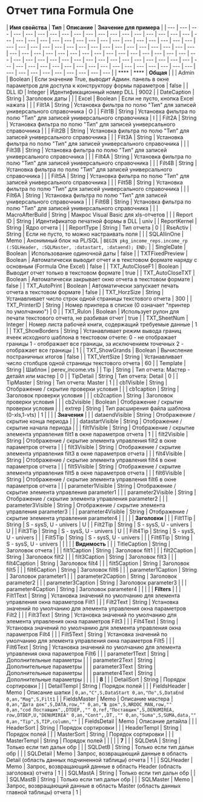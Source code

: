 # Отчет типа Formula One

| **Имя свойства** | **Тип** | **Описание** | **Значение для примера** |
| --- | --- | --- | --- | --- | --- | --- | --- | --- | --- | --- | --- | --- | --- | --- | --- | --- | --- | --- | --- | --- | --- | --- | --- | --- | --- | --- | --- | --- | --- | --- | --- | --- | --- | --- | --- | --- | --- | --- | --- | --- | --- | --- | --- | --- | --- | --- | --- | --- | --- | --- | --- | --- | --- | --- | --- | --- | --- | --- | --- | --- | --- | --- | --- | --- | --- | --- | --- | --- | --- | --- | --- | --- | --- | --- | --- | --- | --- | --- | --- | --- | --- | --- | --- | --- | --- | --- | --- | --- | --- | --- | --- | --- | --- | --- | --- | --- | --- | --- | --- | --- | --- | --- | --- | --- | --- |
|  **** |  **** | **Общая** |   |
| Admin | Boolean | Если значение True, выводит Админ. панель в окне параметров для доступа к конструктору формы параметров | false |
| DLL ID | Integer | Идентификационный номер DLL | 9002 |
| DateCaption | String | Заголовок даты  |   |
| Excel | Boolean | Если не пусто, кнопка Excel нажата  |   |
| Filt1A | String | Установка фильтра по полю "Тип" для записей универсального справочника | O |
| Filt1B | String | Установка фильтра по полю "Тип" для записей универсального справочника | I |
| Filt2A | String | Установка фильтра по полю "Тип" для записей универсального справочника |   |
| Filt2B | String | Установка фильтра по полю "Тип" для записей универсального справочника |   |
| Filt3A | String | Установка фильтра по полю "Тип" для записей универсального справочника |   |
| Filt3B | String | Установка фильтра по полю "Тип" для записей универсального справочника |   |
| Filt4A | String | Установка фильтра по полю "Тип" для записей универсального справочника |   |
| Filt4B | String | Установка фильтра по полю "Тип" для записей универсального справочника |   |
| Filt5A | String | Установка фильтра по полю "Тип" для записей универсального справочника |   |
| Filt5B | String | Установка фильтра по полю "Тип" для записей универсального справочника |   |
| Filt6A | String | Установка фильтра по полю "Тип" для записей универсального справочника |   |
| Filt6B | String | Установка фильтра по полю "Тип" для записей универсального справочника |   |
| MacroAfterBuild | String | Макрос Visual Basic для xls-отчетов  |   |
| Report ID | String | Идентификатор печатной формы в DLL  | univ |
| ReportKernel | String | Ядро отчета |  |
| ReportType | String | Тип отчета | 0 |
| RseActiv | String | Если не пусто, то можно настраивать поля  |  |
| SQLAllinOne | Memo | Анонимный блок на PL/SQL | `BEGIN pkg_income_reps.income_rp                                   (:SQLHeader, :SQLMaster, :datastart, :dataend); END;` |
| SingleDate | Boolean | Использование одиночной даты  | false |
| TXTFixedPreview | Boolean | Автоматически выводит отчет и в текстовом формате наряду с основным \(Formula One Excel\) | false |
| TXT\_AutoCloseF1 | Boolean | Выводит отчет только в текстовом формате | true |
| TXT\_AutoCloseTXT | Boolean | Автоматически закрывает окно отчета в текстовом формате | false |
| TXT\_AutoPrint | Boolean | Автоматически запускает печать отчета в текстовом формате | false |
| TXT\_HorzSize | String | Устанавливает число строк одной страницы текстового отчета | 300 |
| TXT\_PrinterID | String | Номер принтера в списке \(0 означает "принтер по умолчанию"\) | 0 |
| TXT\_Rulon | Boolean | Использует рулон для печати текстового отчета, не разбивая отчет | true |
| TXT\_SheetNum | Integer | Номер листа рабочей книги, содержащий требуемые данные | 1 |
| TXT\_ShowBorders | String | Устанавливает режим вывода границ ячеек исходного шаблона в текстовом отчете: 0 - не отображает границы 1 - отображает все границы, за исключением точечных 2 - отображает все границы | 1 |
| TXT\_ShowGrands | Boolean | Вычисление постраничных итогов | false |
| TXT\_VertSize | String | Устанавливает число столбцов одной страницы текстового отчета | 60 |
| Template | String | Шаблон  | perev\_income.vts |
| Tip | String | Тип отчета: Мастер - детайл или мастер  | 0 |
| TipDetail | String  | Тип отчета: Detail | 0 |
| TipMaster | String | Тип отчета: Master  | 1 |
| cb1Visible | String | Отображение / скрытие проверки условия |   |
| cb1caption | String | Заголовок проверки условия  |   |
| cb2caption | String | Заголовок проверки условия |   |
| cb2visible | Boolean | Отображение / скрытие проверки условия   |   |
| extrep | String | Тип расширения файла шаблона \(0-xls,1-vts\)  | 1 |
|   |   | **Значения** |   |
| dataendVisible | String | Отображение / скрытие конца периода |   |
| datastartVisible | String | Отображение / скрытие начала периода |   |
| filt1Visible | String | Отображение / скрытие элемента управления filt1 в окне параметров отчета | 1 |
| filt2Visible | String | Отображение / скрытие элемента управления filt2 в окне параметров отчета |   |
| filt3Visible | String | Отображение / скрытие элемента управления filt3 в окне параметров отчета |   |
| filt4Visible | String | Отображение / скрытие элемента управления filt4 в окне параметров отчета |   |
| filt5Visible | String | Отображение / скрытие элемента управления filt5 в окне параметров отчета |   |
| filt6Visible | String | Отображение / скрытие элемента управления filt6 в окне параметров отчета |   |
| parameter1Visible | String | Отображение / скрытие элемента управления parameter1 |   |
| parameter2Visible | String | Отображение / скрытие элемента управления parameter2 |   |
| parameter3Visible | String | Отображение / скрытие элемента управления parameter3 |   |
| parameter4Visible | String | Отображение / скрытие элемента управления parameter4 |   |
|   |   | **Заголовки** |   |
| Filt1Tip | String | S - sysS, U - univers | U |
| Filt2Tip | String | S - sysS, U - univers | U |
| Filt3Tip | String | S - sysS, U - univers | U |
| Filt4Tip | String | S - sysS, U - univers |  |
| Filt5Tip | String | S - sysS, U - univers |  |
| Filt6Tip | String | S - sysS, U - univers |  |
|    |   |  **Видимость** |   |
| TitleCaption | String | Заголовок отчета |   |
| filt1Caption | String | Заголовок filt1 |   |
| filt2Caption | String | Заголовок filt2 |   |
| filt3Caption | String | Заголовок filt3 |   |
| filt4Caption | String | Заголовок filt4 |   |
| filt5Caption | String | Заголовок filt5 |   |
| filt6Caption | String | Заголовок filt6 |   |
| parameter1Caption | String | Заголовок parameter1 |   |
| parameter2Caption | String | Заголовок parameter2 |   |
| parameter3Caption | String | Заголовок parameter3 |   |
| parameter4Caption | String | Заголовок parameter4 |   |
|   |   |  **Filters** |   |
| Filt1Text | String | Установка значений по умолчанию для элемента управления окна параметров Filt1 |   |
| Filt2Text | String | Установка значений по умолчанию для элемента управления окна параметров Filt2 |   |
| Filt3Text | String | Установка значений по умолчанию для элемента управления окна параметров Filt3 |   |
| Filt4Text | String | Установка значений по умолчанию для элемента управления окна параметров Filt4 |   |
| Filt5Text | String | Установка значений по умолчанию для элемента управления окна параметров Filt5 |   |
| Filt6Text | String | Установка значений по умолчанию для элемента управления окна параметров Filt6 |   |
| parameter1Text | String | Дополнительные параметры |   |
| parameter2Text | String | Дополнительные параметры |   |
| parameter3Text | String | Дополнительные параметры |   |
| parameter4Text | String | Дополнительные параметры |   |
|   |   |  **8** |   |
| DetailSort | String | Порядок сортировки |   |
| DetailTempl | String | Порядок полей |   |
| FieldsHeader | Memo | Описание шапки  | `0,an,"С",S,DataStart 0,an,"По",S,DataEnd 0,an,"Mag",S,Filt1` |
| FieldsMaster | Memo | Описание мастера  | `0,an,"Дата док",S,DATA,row,"" 0,an,"№ док",S,NRDOC_MAN,row,"" 0,an,"cod Поставщик",,DTDEP,,"" 0,ref,"Поставщик",S,DENUMIREA, row,DTDEP,U,"DENUMIREA" 0,an,"Cont",,DT,,"" 0,an,"Suma",S,SUMA,data,"" 0,an,"Tip",S,TIP,column,""` |
| FieldsDetail | Memo | Описание детайла  |   |
| HeaderSort | String | Порядок сортировки  |   |
| HeaderTempl | String | Порядок полей  |   |
| MasterSort | String | Порядок сортировки  |   |
| MasterTempl | String | Порядок полей  |   |
|  |   |  **7** |   |
| SQLDetA | String | Только если тип дальн обр |   |
| SQLDetB | String | Только если тип дальн обр |   |
| SQLDetail | Memo | Запрос, возвращающий данные в область Detail \(область данных подчиненной таблицы\) отчета | 1 |
| SQLHeader | Memo | Запрос, возвращающий данные в область Header \(область заголовка\) отчета | 1 |
| SQLMastA | String | Только если тип дальн обр |   |
| SQLMastB | String | Только если тип дальн обр |   |
| SQLMaster | Memo | Запрос, возвращающий данные в область Master \(область данных главной таблицы\) отчета  | 1 |


